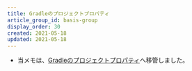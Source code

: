 ```yaml
---
title: Gradleのプロジェクトプロパティ
article_group_id: basis-group
display_order: 30
created: 2021-05-18
updated: 2021-05-18
---
```

- 当メモは、[Gradleのプロジェクトプロパティ](https://thinktwice.tech/it/gradle/project_properties/)へ移管しました。